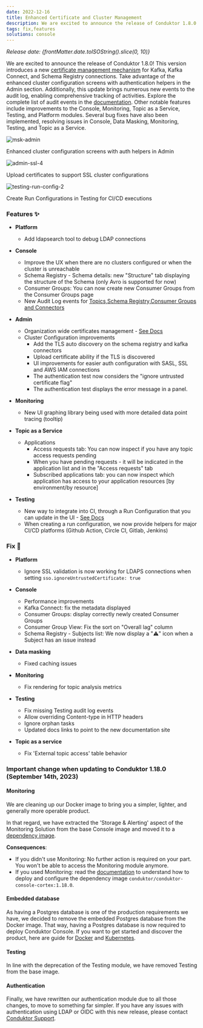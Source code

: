 ```yaml
---
date: 2022-12-16
title: Enhanced Certificate and Cluster Management
description: We are excited to announce the release of Conduktor 1.8.0! This version introduces a new certificate management mechanism for Kafka, Kafka Connect, and Schema Registry connections.
tags: fix,features
solutions: console
---
```


*Release date: {frontMatter.date.toISOString().slice(0, 10)}*

We are excited to announce the release of Conduktor 1.8.0! This version introduces a new [certificate management mechanism](https://docs.conduktor.io/platform/get-started/configuration/ssl-tls-configuration/) for Kafka, Kafka Connect, and Schema Registry connections. Take advantage of the enhanced cluster configuration screens with authentication helpers in the Admin section. Additionally, this update brings numerous new events to the audit log, enabling comprehensive tracking of activities. Explore the complete list of audit events in the [documentation](https://docs.conduktor.io/platform/navigation/settings/audit-log/). Other notable features include improvements to the Console, Monitoring, Topic as a Service, Testing, and Platform modules. Several bug fixes have also been implemented, resolving issues in Console, Data Masking, Monitoring, Testing, and Topic as a Service.

![msk-admin](https://user-images.githubusercontent.com/2573301/208318727-6c67ed05-3f03-4687-a499-1b14ce34163e.png)

Enhanced cluster configuration screens with auth helpers in Admin

![admin-ssl-4](https://user-images.githubusercontent.com/2573301/208314380-9a4d2e06-f303-412c-89e6-bc60420abb6d.png)

Upload certificates to support SSL cluster configurations

![testing-run-config-2](https://user-images.githubusercontent.com/2573301/208318407-3cec1105-ef44-4a86-ae79-a58ac2315a6f.png)

Create Run Configurations in Testing for CI/CD executions

### Features ✨

- **Platform**

  - Add ldapsearch tool to debug LDAP connections

- **Console**

  - Improve the UX when there are no clusters configured or when the cluster is unreachable
  - Schema Registry - Schema details: new "Structure" tab displaying the structure of the Schema (only Avro is supported for now)
  - Consumer Groups: You can now create new Consumer Groups from the Consumer Groups page
  - New Audit Log events for [Topics,Schema Registry,Consumer Groups and Connectors](https://docs.conduktor.io/platform/navigation/settings/audit-log/)

- **Admin**

  - Organization wide certificates management - [See Docs](https://docs.conduktor.io/platform/get-started/configuration/ssl-tls-configuration/)
  - Cluster Configuration improvements
    - Add the TLS auto discovery on the schema registry and kafka connectors
    - Upload certificate ability if the TLS is discovered
    - UI improvements for easier auth configuration with SASL, SSL and AWS IAM connections
    - The authentication test now considers the "ignore untrusted certificate flag"
    - The authentication test displays the error message in a panel.

- **Monitoring**

  - New UI graphing library being used with more detailed data point tracing (tooltip)

- **Topic as a Service**

  - Applications
    - Access requests tab: You can now inspect if you have any topic access requests pending
    - When you have pending requests - it will be indicated in the application list and in the "Access requests" tab
    - Subscribed applications tab: you can now inspect which application has access to your application resources [by environment/by resource]

- **Testing**
  <!-- markdown-link-check-disable -->
  - New way to integrate into CI, through a Run Configuration that you can update in the UI - [See Docs](https://docs.conduktor.io/platform/testing/features/ci-cd-automation)
  - When creating a run configuration, we now provide helpers for major CI/CD platforms (Github Action, Circle CI, Gitlab, Jenkins)
  <!-- markdown-link-check-enable -->

### Fix 🔨

- **Platform**

  - Ignore SSL validation is now working for LDAPS connections when setting `sso.ignoreUntrustedCertificate: true`

- **Console**

  - Performance improvements
  - Kafka Connect: fix the metadata displayed
  - Consumer Groups: display correctly newly created Consumer Groups
  - Consumer Group View: Fix the sort on "Overall lag" column
  - Schema Registry - Subjects list: We now display a "⚠️" icon when a Subject has an issue instead

- **Data masking**

  - Fixed caching issues

- **Monitoring**

  - Fix rendering for topic analysis metrics

- **Testing**

  - Fix missing Testing audit log events
  - Allow overriding Content-type in HTTP headers
  - Ignore orphan tasks
  - Updated docs links to point to the new documentation site

- **Topic as a service**
  - Fix 'External topic access' table behavior

### Important change when updating to Conduktor 1.18.0 (September 14th, 2023)

#### Monitoring

We are cleaning up our Docker image to bring you a simpler, lighter, and generally more operable product.

In that regard, we have extracted the 'Storage & Alerting' aspect of the Monitoring Solution from the base Console image and moved it to a [dependency image](https://hub.docker.com/r/conduktor/conduktor-console-cortex/tags).

**Consequences**:
- If you didn't use Monitoring: No further action is required on your part. You won't be able to access the Monitoring module anymore.
- If you used Monitoring: read the [documentation](/platform/get-started/configuration/env-variables/#monitoring-properties) to understand how to deploy and configure the dependency image `conduktor/conduktor-console-cortex:1.18.0`.

#### Embedded database

As having a Postgres database is one of the production requirements we have, we decided to remove the embedded Postgres database from the Docker image. That way, having a Postgres database is now required to deploy Conduktor Console. If you want to get started and discover the product, here are guide for [Docker](/platform/get-started/installation/get-started/docker/) and [Kubernetes](/platform/get-started/installation/get-started/kubernetes/).

#### Testing

In line with the deprecation of the Testing module, we have removed Testing from the base image.

#### Authentication

Finally, we have rewritten our authentication module due to all those changes, to move to something far simpler. If you have any issues with authentication using LDAP or OIDC with this new release, please contact [Conduktor Support](https://support.conduktor.io).